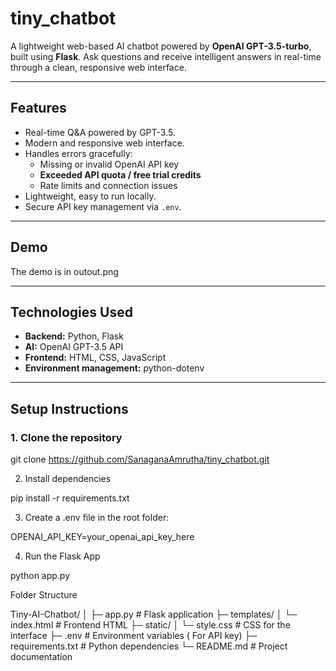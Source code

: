 # tiny_chatbot
 

A lightweight web-based AI chatbot powered by **OpenAI GPT-3.5-turbo**, built using **Flask**. Ask questions and receive intelligent answers in real-time through a clean, responsive web interface.

---

## **Features**

- Real-time Q&A powered by GPT-3.5.
- Modern and responsive web interface.
- Handles errors gracefully:
  - Missing or invalid OpenAI API key
  - **Exceeded API quota / free trial credits**
  - Rate limits and connection issues
- Lightweight, easy to run locally.
- Secure API key management via `.env`.

---

## **Demo**

  The demo is in outout.png

---

## **Technologies Used**

- **Backend:** Python, Flask
- **AI:** OpenAI GPT-3.5 API
- **Frontend:** HTML, CSS, JavaScript
- **Environment management:** python-dotenv

---

## **Setup Instructions**

### **1. Clone the repository**
git clone https://github.com/SanaganaAmrutha/tiny_chatbot.git


2. Install dependencies

pip install -r requirements.txt

3. Create a .env file in the root folder:

OPENAI_API_KEY=your_openai_api_key_here

4. Run the Flask App

 python app.py


Folder Structure


Tiny-AI-Chatbot/
│
├─ app.py               # Flask application
├─ templates/
│   └─ index.html       # Frontend HTML
├─ static/
│   └─ style.css        # CSS for the interface
├─ .env                 # Environment variables ( For API key)
├─ requirements.txt     # Python dependencies
└─ README.md            # Project documentation
